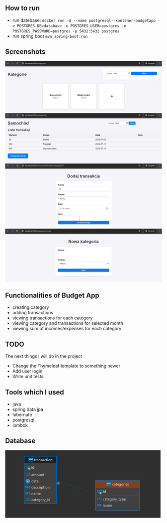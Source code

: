 ## How to run
- run datebase: 
``docker run -d --name postgresql--kontener-budgetapp -e POSTGRES_DB=database -e POSTGRES_USER=postgres -e POSTGRES_PASSWORD=postgres -p 5432:5432 postgres``
- run spring boot  ``mvn spring-boot:run``


[//]: # (http://localhost:8080/swagger-ui/index.html)

## Screenshots
![img.png](img.png)
![img_2.png](img_2.png)
![img_4.png](img_4.png)
![img_5.png](img_5.png)

## Functionalities of Budget App
- creating category
- adding transactions
- viewing transactions for each category
- viewing category and transactions for selected month
- viewing sum of incomes/expenses for each category

## TODO
The next things I will do in the project
- Change the Thymeleaf template to something newer
- Add user login
- Write unit tests

## Tools which I used
- java
- spring data jpa
- hibernate
- postgresql
- lombok

## Database
![img_1.png](img_1.png)

